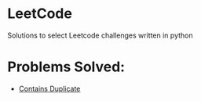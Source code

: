 # LeetCode
Solutions to select Leetcode challenges written in python

# Problems Solved:

- [Contains Duplicate](https://leetcode.com/problems/contains-duplicate)
